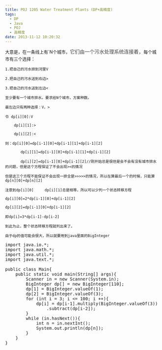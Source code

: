 ```yaml
---
title: POJ 1205 Water Treatment Plants (DP+高精度)
tags:
  - DP
  - Java
  - POJ
  - 高精度
date: 2013-11-12 10:20:32
---
```


大意是，在一条线上有`N个城市，<span style="margin: 0px; padding: 0px; color: rgb(68, 68, 68); font-family: 'WenQuanYi Micro Hei'; font-size: 16px; line-height: 24px;">它们由一个污水处理系统连接着，</span>每个城市有三个选择：

	1.把自己的污水排到河里V

	2.把自己的污水送到右边>

	3.把自己的污水送到左边<

	至少要有一个城市排水。要求给N个城市，方案种数。

	最左边只有两种选择：V，>

	令 dp[i][0]:V

	    dp[i][1]:>

	    dp[i][2]:<

	则：dp[i][0]=dp[i-1][0]+dp[i-1][1]+dp[i-1][2]

	       dp[i][1]=dp[i-1][0]+dp[i-1][1]+dp[i-1][2]

	       dp[i][2]=dp[i-1][0]+dp[i-1][2]//刚开始总是很但是会不会有没有城市排水的问题，但是这个方程保证了不会出现><的情况

	但是这三个方程不能保证不会出现一排全是>>>>>的情况，所以在算最后一个的时候，只能算dp[n][0]+dp[n][2]

	注意到dp[i][0]     dp[i][1]总是相等，所以可以少列一个状态转移方程

	dp[i][0]=2*dp[i-1][0]+dp[i-1][2]

	dp[i][2]=dp[i-1][0]+dp[i-1][2]

	即dp[i]=3*dp[i-1]-dp[i-2]

	到此为止，整个状态转移方程就列出来了。

	由于dp的值可能会很大，所以就要用到java里面的BigInteger

	 

<pre class="brush:java">
import java.io.*;
import java.math.*;
import java.util.*;
import java.text.*;

public class Main{
	public static void main(String[] args){
		Scanner in = new Scanner(System.in);
		BigInteger dp[] = new BigInteger[110];
		dp[1] = BigInteger.valueOf(1);
		dp[2] = BigInteger.valueOf(3);
		for (int i = 3; i <= 100; i ++){
			dp[i] = dp[i-1].multiply(BigInteger.valueOf(3))
				.subtract(dp[i-2]);
		}
		while (in.hasNext()){
			int n = in.nextInt();
			System.out.println(dp[n]);
		}
	}
}
</pre>

	 